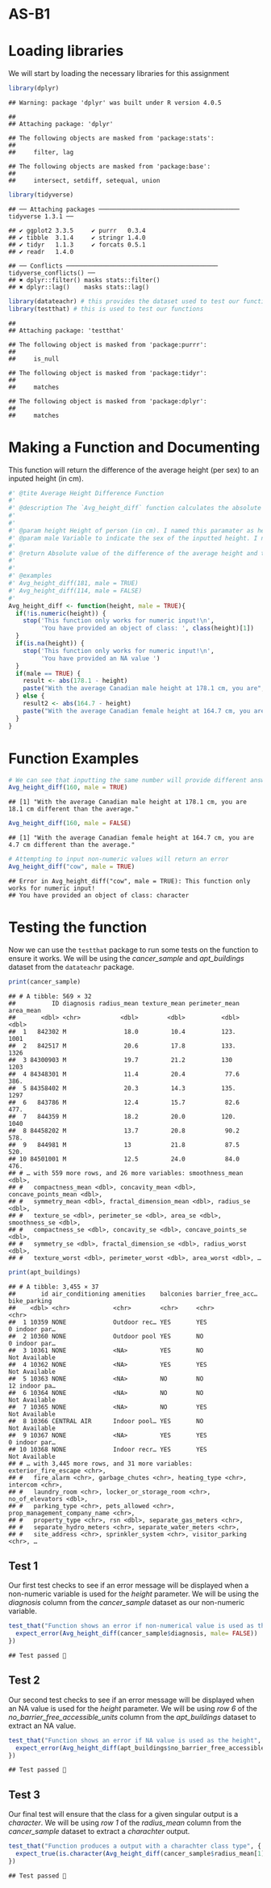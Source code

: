 AS-B1
================

# Loading libraries

We will start by loading the necessary libraries for this assignment

``` r
library(dplyr) 
```

    ## Warning: package 'dplyr' was built under R version 4.0.5

    ## 
    ## Attaching package: 'dplyr'

    ## The following objects are masked from 'package:stats':
    ## 
    ##     filter, lag

    ## The following objects are masked from 'package:base':
    ## 
    ##     intersect, setdiff, setequal, union

``` r
library(tidyverse)
```

    ## ── Attaching packages ─────────────────────────────────────── tidyverse 1.3.1 ──

    ## ✔ ggplot2 3.3.5     ✔ purrr   0.3.4
    ## ✔ tibble  3.1.4     ✔ stringr 1.4.0
    ## ✔ tidyr   1.1.3     ✔ forcats 0.5.1
    ## ✔ readr   1.4.0

    ## ── Conflicts ────────────────────────────────────────── tidyverse_conflicts() ──
    ## ✖ dplyr::filter() masks stats::filter()
    ## ✖ dplyr::lag()    masks stats::lag()

``` r
library(datateachr) # this provides the dataset used to test our functions 
library(testthat) # this is used to test our functions
```

    ## 
    ## Attaching package: 'testthat'

    ## The following object is masked from 'package:purrr':
    ## 
    ##     is_null

    ## The following object is masked from 'package:tidyr':
    ## 
    ##     matches

    ## The following object is masked from 'package:dplyr':
    ## 
    ##     matches

# Making a Function and Documenting

This function will return the difference of the average height (per sex)
to an inputed height (in cm).

``` r
#' @tite Average Height Difference Function 
#'  
#' @description The `Avg_height_diff` function calculates the absolute difference of the average adult height per sex (178.1 cm for Canadian men & 164.7 cm for Canadian women) to an inputted height (in cm).
#'  
#'
#' @param height Height of person (in cm). I named this paramater as height because that is name the input. 
#' @param male Variable to indicate the sex of the inputted height. I named this paramater as male because that corresponds to the input. 
#'
#' @return Absolute value of the difference of the average height and the inputted height (in cm)
#' 
#'
#' @examples 
#' Avg_height_diff(181, male = TRUE)
#' Avg_height_diff(114, male = FALSE)
#' 
Avg_height_diff <- function(height, male = TRUE){
  if(!is.numeric(height)) { 
    stop('This function only works for numeric input!\n',
         'You have provided an object of class: ', class(height)[1])
  }
  if(is.na(height)) { 
    stop('This function only works for numeric input!\n',
         'You have provided an NA value ')
  }
  if(male == TRUE) {
    result <- abs(178.1 - height)
    paste("With the average Canadian male height at 178.1 cm, you are", round(result, 2), "cm different than the average.")
  } else {
    result2 <- abs(164.7 - height)
    paste("With the average Canadian female height at 164.7 cm, you are", round(result2, 2),  "cm different than the average.")
  }
}
```

# Function Examples

``` r
# We can see that inputting the same number will provide different answers depending on the sex
Avg_height_diff(160, male = TRUE)
```

    ## [1] "With the average Canadian male height at 178.1 cm, you are 18.1 cm different than the average."

``` r
Avg_height_diff(160, male = FALSE)
```

    ## [1] "With the average Canadian female height at 164.7 cm, you are 4.7 cm different than the average."

``` r
# Attempting to input non-numeric values will return an error
Avg_height_diff("cow", male = TRUE)
```

    ## Error in Avg_height_diff("cow", male = TRUE): This function only works for numeric input!
    ## You have provided an object of class: character

# Testing the function

Now we can use the `testthat` package to run some tests on the function
to ensure it works. We will be using the *cancer_sample* and
*apt_buildings* dataset from the `datateachr` package.

``` r
print(cancer_sample)
```

    ## # A tibble: 569 × 32
    ##          ID diagnosis radius_mean texture_mean perimeter_mean area_mean
    ##       <dbl> <chr>           <dbl>        <dbl>          <dbl>     <dbl>
    ##  1   842302 M                18.0         10.4          123.      1001 
    ##  2   842517 M                20.6         17.8          133.      1326 
    ##  3 84300903 M                19.7         21.2          130       1203 
    ##  4 84348301 M                11.4         20.4           77.6      386.
    ##  5 84358402 M                20.3         14.3          135.      1297 
    ##  6   843786 M                12.4         15.7           82.6      477.
    ##  7   844359 M                18.2         20.0          120.      1040 
    ##  8 84458202 M                13.7         20.8           90.2      578.
    ##  9   844981 M                13           21.8           87.5      520.
    ## 10 84501001 M                12.5         24.0           84.0      476.
    ## # … with 559 more rows, and 26 more variables: smoothness_mean <dbl>,
    ## #   compactness_mean <dbl>, concavity_mean <dbl>, concave_points_mean <dbl>,
    ## #   symmetry_mean <dbl>, fractal_dimension_mean <dbl>, radius_se <dbl>,
    ## #   texture_se <dbl>, perimeter_se <dbl>, area_se <dbl>, smoothness_se <dbl>,
    ## #   compactness_se <dbl>, concavity_se <dbl>, concave_points_se <dbl>,
    ## #   symmetry_se <dbl>, fractal_dimension_se <dbl>, radius_worst <dbl>,
    ## #   texture_worst <dbl>, perimeter_worst <dbl>, area_worst <dbl>, …

``` r
print(apt_buildings)
```

    ## # A tibble: 3,455 × 37
    ##       id air_conditioning amenities    balconies barrier_free_acc… bike_parking 
    ##    <dbl> <chr>            <chr>        <chr>     <chr>             <chr>        
    ##  1 10359 NONE             Outdoor rec… YES       YES               0 indoor par…
    ##  2 10360 NONE             Outdoor pool YES       NO                0 indoor par…
    ##  3 10361 NONE             <NA>         YES       NO                Not Available
    ##  4 10362 NONE             <NA>         YES       YES               Not Available
    ##  5 10363 NONE             <NA>         NO        NO                12 indoor pa…
    ##  6 10364 NONE             <NA>         NO        NO                Not Available
    ##  7 10365 NONE             <NA>         NO        YES               Not Available
    ##  8 10366 CENTRAL AIR      Indoor pool… YES       NO                Not Available
    ##  9 10367 NONE             <NA>         YES       YES               0 indoor par…
    ## 10 10368 NONE             Indoor recr… YES       YES               Not Available
    ## # … with 3,445 more rows, and 31 more variables: exterior_fire_escape <chr>,
    ## #   fire_alarm <chr>, garbage_chutes <chr>, heating_type <chr>, intercom <chr>,
    ## #   laundry_room <chr>, locker_or_storage_room <chr>, no_of_elevators <dbl>,
    ## #   parking_type <chr>, pets_allowed <chr>, prop_management_company_name <chr>,
    ## #   property_type <chr>, rsn <dbl>, separate_gas_meters <chr>,
    ## #   separate_hydro_meters <chr>, separate_water_meters <chr>,
    ## #   site_address <chr>, sprinkler_system <chr>, visitor_parking <chr>, …

## Test 1

Our first test checks to see if an error message will be displayed when
a non-numeric variable is used for the *height* parameter. We will be
using the *diagnosis* column from the *cancer_sample* dataset as our
non-numeric variable.

``` r
test_that("Function shows an error if non-numerical value is used as the height", {
  expect_error(Avg_height_diff(cancer_sample$diagnosis, male= FALSE))
})
```

    ## Test passed 🌈

## Test 2

Our second test checks to see if an error message will be displayed when
an NA value is used for the *height* parameter. We will be using *row 6*
of the *no_barrier_free_accessible_units* column from the
*apt_buildings* dataset to extract an NA value.

``` r
test_that("Function shows an error if NA value is used as the height", {
  expect_error(Avg_height_diff(apt_buildings$no_barrier_free_accessible_units[6], male = TRUE))
})
```

    ## Test passed 🥳

## Test 3

Our final test will ensure that the class for a given singular output is
a *character*. We will be using *row 1* of the *radius_mean* column from
the *cancer_sample* dataset to extract a *charachter* output.

``` r
test_that("Function produces a output with a charachter class type", {
  expect_true(is.character(Avg_height_diff(cancer_sample$radius_mean[1], male = TRUE)))
})
```

    ## Test passed 🥳
